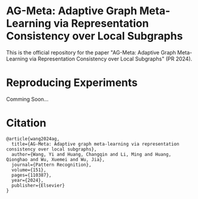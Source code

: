# AG-Meta: Adaptive Graph Meta-Learning via Representation Consistency over Local Subgraphs
This is the official repository for the paper "AG-Meta: Adaptive Graph Meta-Learning via Representation Consistency over Local Subgraphs" (PR 2024).

# Reproducing Experiments
Comming Soon...

# Citation
```
@article{wang2024ag,
  title={AG-Meta: Adaptive graph meta-learning via representation consistency over local subgraphs},
  author={Wang, Yi and Huang, Changqin and Li, Ming and Huang, Qionghao and Wu, Xuemei and Wu, Jia},
  journal={Pattern Recognition},
  volume={151},
  pages={110387},
  year={2024},
  publisher={Elsevier}
}
```

